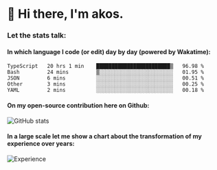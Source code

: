 # 👋 Hi there, I'm akos. 


### Let the stats talk:


#### In which language I code (or edit) day by day (powered by Wakatime): 

<!--START_SECTION:waka-->
```text
TypeScript   20 hrs 1 min    ████████████████████████▒   96.98 % 
Bash         24 mins         ▒░░░░░░░░░░░░░░░░░░░░░░░░   01.95 % 
JSON         6 mins          ░░░░░░░░░░░░░░░░░░░░░░░░░   00.51 % 
Other        3 mins          ░░░░░░░░░░░░░░░░░░░░░░░░░   00.25 % 
YAML         2 mins          ░░░░░░░░░░░░░░░░░░░░░░░░░   00.18 % 
```
<!--END_SECTION:waka-->

#### On my open-source contribution here on Github:
 
![GitHub stats](https://github-readme-stats.vercel.app/api?username=akosbalasko)

#### In a large scale let me show a chart about the transformation of my experience over years:   

![Experience](https://cr-skills-chart-widget.azurewebsites.net/api/api?username=akosbalasko)
